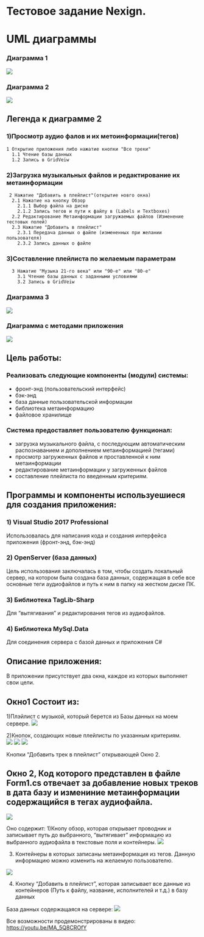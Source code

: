 # Тестовое задание Nexign.
# UML диаграммы
### Диаграмма 1

![](/UML_Diagrams/UML_3_1.PNG)

### Диаграмма 2

![](/UML_Diagrams/UML_Sequence_Diagram_1.PNG)

## Легенда к диаграмме 2
### 1)Просмотр аудио фалов и их метоинформации(тегов)      

    1 Открытие приложения либо нажатие кнопки "Все треки"
      1.1 Чтение базы данных
      1.2 Запись в GridVeiw
### 2)Загрузка музыкальных файлов и редактирование их метаинформации
     2 Нажатие "Добавить в плейлист"(открытие новго окна)
      2.1 Нажатие на кнопку Обзор
        2.1.1 Выбор файла на диске
        2.1.2 Запись тегов и пути к файлу в (Labels и Textboxes)
      2.2 Редактирование Метаинформации загружаемых файлов (Изменение тестовых полей)
      2.3 Нажатие "Добавить в плейлист"
        2.3.1 Передача данных о файле (измененных при желании пользователя)
        2.3.2 Запись данных о файле
### 3)Составление плейлиста по желаемым параметрам
      3 Нажатие "Музыка 21-го века" или "90-e" или "80-e"
        3.1 Чтение базы данных с заданными условиями
        3.2 Запись в GridVeiw
    
     

### Диаграмма 3

![](/UML_Diagrams/UML_1.PNG)

### Диаграмма с методами приложения

![](/UML_Diagrams/UML2.PNG)

## Цель работы:
### Реализовать следующие компоненты (модули) системы:
- фронт-энд (пользовательский интерфейс)
- бэк-энд
- база данные пользовательской информации
- библиотека метаинформацию
- файловое хранилище

### Система предоставляет пользователю функционал:
- загрузка музыкального файла, с последующим автоматическим распознаванием и дополнением метаинформацией (тегами)
- просмотр загруженных файлов и проставленной к ним метаинформации
- редактирование метаинформации у загруженных файлов
- составление плейлиста по введенным критериям.





















## Программы и компоненты используешиеся для создания приложения:
### 1)	Visual Studio 2017 Professional
Использовалась для написания кода и создания интерфейса приложения (фронт-энд, бэк-энд)
### 2)	OpenServer (база данных)
Цель использования заключалась в том, чтобы создать локальный сервер, на котором была создана база данных, содержащая в себе все основные теги аудиофайлов и путь к ним в папку на жестком диске ПК.
### 3)	Библиотека TagLib-Sharp
Для “вытягивания” и редактирования тегов из аудиофайлов.
### 4)	Библиотека MySql.Data
Для соединения сервера с базой данных и приложения C#


## Описание приложения:
В приложении присутствует два окна, каждое из которых выполняет свои цели. 
## Окно1 Состоит из:
1)Плэйлист с музыкой, который берется из Базы данных на моем сервере.
![](/Form2.PNG)

2)Кнопок, создающих новые плейлисты по указанным критериям.  
![](/21.PNG)
![](/80.PNG)
![](/90.PNG)
  
 
Кнопки “Добавить трек в плейлист” открывающей Окно 2.

## Окно 2, Код которого представлен в файле Form1.cs отвечает за добавление новых треков в дата базу и  измениние метаинформации содержащийся в тегах аудиофайла.


![](/Form1.1.PNG)

Оно содержит: 
1)Кнопу обзор, которая открывает проводник и записывает путь до выбранного, “вытягивает” информацию из выбранного аудиофайла в текстовые поля и контейнеры.
![](/obzor.PNG)



3)  Контейнеры в которых записаны метаинформация из тегов. Данную информацию можно изменить на желаемую пользователю.
  
![](/Form1.PNG)

4) Кнопку “Добавить в плейлист”, которая записывает все данные из контейнеров (Путь к файлу, название, исполнителей и т.д.) в базу данных


База данных содержащаяся на сервере: 
![](/database.PNG)

Все возможности продемонстрированы в видео:
https://youtu.be/MA_5Q8CROfY










